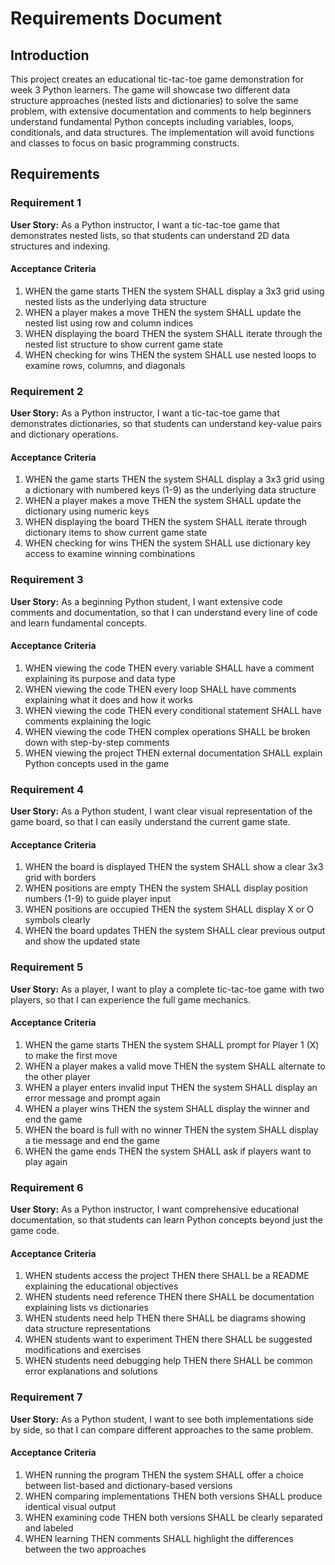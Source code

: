 # Requirements Document

## Introduction

This project creates an educational tic-tac-toe game demonstration for week 3 Python learners. The game will showcase two different data structure approaches (nested lists and dictionaries) to solve the same problem, with extensive documentation and comments to help beginners understand fundamental Python concepts including variables, loops, conditionals, and data structures. The implementation will avoid functions and classes to focus on basic programming constructs.

## Requirements

### Requirement 1

**User Story:** As a Python instructor, I want a tic-tac-toe game that demonstrates nested lists, so that students can understand 2D data structures and indexing.

#### Acceptance Criteria

1. WHEN the game starts THEN the system SHALL display a 3x3 grid using nested lists as the underlying data structure
2. WHEN a player makes a move THEN the system SHALL update the nested list using row and column indices
3. WHEN displaying the board THEN the system SHALL iterate through the nested list structure to show current game state
4. WHEN checking for wins THEN the system SHALL use nested loops to examine rows, columns, and diagonals

### Requirement 2

**User Story:** As a Python instructor, I want a tic-tac-toe game that demonstrates dictionaries, so that students can understand key-value pairs and dictionary operations.

#### Acceptance Criteria

1. WHEN the game starts THEN the system SHALL display a 3x3 grid using a dictionary with numbered keys (1-9) as the underlying data structure
2. WHEN a player makes a move THEN the system SHALL update the dictionary using numeric keys
3. WHEN displaying the board THEN the system SHALL iterate through dictionary items to show current game state
4. WHEN checking for wins THEN the system SHALL use dictionary key access to examine winning combinations

### Requirement 3

**User Story:** As a beginning Python student, I want extensive code comments and documentation, so that I can understand every line of code and learn fundamental concepts.

#### Acceptance Criteria

1. WHEN viewing the code THEN every variable SHALL have a comment explaining its purpose and data type
2. WHEN viewing the code THEN every loop SHALL have comments explaining what it does and how it works
3. WHEN viewing the code THEN every conditional statement SHALL have comments explaining the logic
4. WHEN viewing the code THEN complex operations SHALL be broken down with step-by-step comments
5. WHEN viewing the project THEN external documentation SHALL explain Python concepts used in the game

### Requirement 4

**User Story:** As a Python student, I want clear visual representation of the game board, so that I can easily understand the current game state.

#### Acceptance Criteria

1. WHEN the board is displayed THEN the system SHALL show a clear 3x3 grid with borders
2. WHEN positions are empty THEN the system SHALL display position numbers (1-9) to guide player input
3. WHEN positions are occupied THEN the system SHALL display X or O symbols clearly
4. WHEN the board updates THEN the system SHALL clear previous output and show the updated state

### Requirement 5

**User Story:** As a player, I want to play a complete tic-tac-toe game with two players, so that I can experience the full game mechanics.

#### Acceptance Criteria

1. WHEN the game starts THEN the system SHALL prompt for Player 1 (X) to make the first move
2. WHEN a player makes a valid move THEN the system SHALL alternate to the other player
3. WHEN a player enters invalid input THEN the system SHALL display an error message and prompt again
4. WHEN a player wins THEN the system SHALL display the winner and end the game
5. WHEN the board is full with no winner THEN the system SHALL display a tie message and end the game
6. WHEN the game ends THEN the system SHALL ask if players want to play again

### Requirement 6

**User Story:** As a Python instructor, I want comprehensive educational documentation, so that students can learn Python concepts beyond just the game code.

#### Acceptance Criteria

1. WHEN students access the project THEN there SHALL be a README explaining the educational objectives
2. WHEN students need reference THEN there SHALL be documentation explaining lists vs dictionaries
3. WHEN students need help THEN there SHALL be diagrams showing data structure representations
4. WHEN students want to experiment THEN there SHALL be suggested modifications and exercises
5. WHEN students need debugging help THEN there SHALL be common error explanations and solutions

### Requirement 7

**User Story:** As a Python student, I want to see both implementations side by side, so that I can compare different approaches to the same problem.

#### Acceptance Criteria

1. WHEN running the program THEN the system SHALL offer a choice between list-based and dictionary-based versions
2. WHEN comparing implementations THEN both versions SHALL produce identical visual output
3. WHEN examining code THEN both versions SHALL be clearly separated and labeled
4. WHEN learning THEN comments SHALL highlight the differences between the two approaches